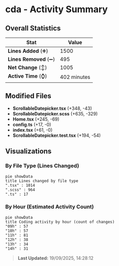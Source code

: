 # cda - Activity Summary 

## Overall Statistics

| Stat                   | Value                                                             |
| ---------------------- | ----------------------------------------------------------------- |
| **Lines Added** (➕)   | 1500                                          |
| **Lines Removed** (➖) | 495                                        |
| **Net Change** (↕)    | 1005                |
| **Active Time** (⌚)   | 402 minutes |


## Modified Files
- **ScrollableDatepicker.tsx** (+348, -43)
- **ScrollableDatepicker.scss** (+635, -329)
- **Home.tsx** (+245, -69)
- **config.ts** (+17, -0)
- **index.tsx** (+61, -0)
- **ScrollableDatepicker.test.tsx** (+194, -54)

## Visualizations

### By File Type (Lines Changed)

```mermaid
pie showData
title Lines changed by file type
".tsx" : 1014
".scss" : 964
".ts" : 17
```

### By Hour (Estimated Activity Count)

```mermaid
pie showData
title Coding activity by hour (count of changes)
"09h" : 57
"10h" : 57
"11h" : 81
"12h" : 38
"13h" : 34
"14h" : 31
```


> **Last Updated:** 19/09/2025, 14:28:12
